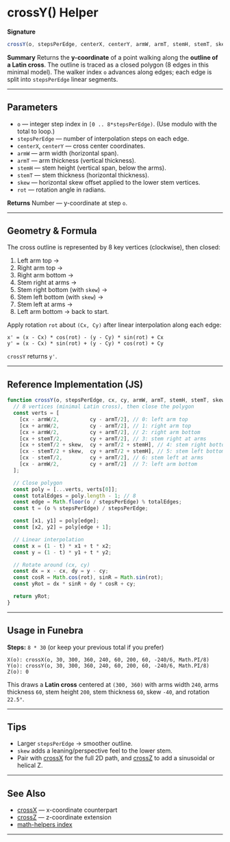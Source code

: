 # crossY() Helper

**Signature**

```js
crossY(o, stepsPerEdge, centerX, centerY, armW, armT, stemH, stemT, skew, rot)
```

**Summary**
Returns the **y-coordinate** of a point walking along the **outline of a Latin cross**.
The outline is traced as a closed polygon (8 edges in this minimal model).
The walker index `o` advances along edges; each edge is split into `stepsPerEdge` linear segments.

---

## Parameters

* `o` — integer step index in `[0 .. 8*stepsPerEdge)`. (Use modulo with the total to loop.)
* `stepsPerEdge` — number of interpolation steps on each edge.
* `centerX`, `centerY` — cross center coordinates.
* `armW` — arm width (horizontal span).
* `armT` — arm thickness (vertical thickness).
* `stemH` — stem height (vertical span, below the arms).
* `stemT` — stem thickness (horizontal thickness).
* `skew` — horizontal skew offset applied to the lower stem vertices.
* `rot` — rotation angle in radians.

**Returns**
Number — y-coordinate at step `o`.

---

## Geometry & Formula

The cross outline is represented by 8 key vertices (clockwise), then closed:

1. Left arm top →
2. Right arm top →
3. Right arm bottom →
4. Stem right at arms →
5. Stem right bottom (with `skew`) →
6. Stem left bottom (with `skew`) →
7. Stem left at arms →
8. Left arm bottom → back to start.

Apply rotation `rot` about `(Cx, Cy)` after linear interpolation along each edge:

```
x' = (x - Cx) * cos(rot) - (y - Cy) * sin(rot) + Cx
y' = (x - Cx) * sin(rot) + (y - Cy) * cos(rot) + Cy
```

`crossY` returns `y'`.

---

## Reference Implementation (JS)

```js
function crossY(o, stepsPerEdge, cx, cy, armW, armT, stemH, stemT, skew = 0, rot = 0){
  // 8 vertices (minimal Latin cross), then close the polygon
  const verts = [
    [cx - armW/2,          cy - armT/2], // 0: left arm top
    [cx + armW/2,          cy - armT/2], // 1: right arm top
    [cx + armW/2,          cy + armT/2], // 2: right arm bottom
    [cx + stemT/2,         cy + armT/2], // 3: stem right at arms
    [cx + stemT/2 + skew,  cy + armT/2 + stemH], // 4: stem right bottom (skewed)
    [cx - stemT/2 + skew,  cy + armT/2 + stemH], // 5: stem left bottom (skewed)
    [cx - stemT/2,         cy + armT/2], // 6: stem left at arms
    [cx - armW/2,          cy + armT/2]  // 7: left arm bottom
  ];

  // Close polygon
  const poly = [...verts, verts[0]];
  const totalEdges = poly.length - 1; // 8
  const edge = Math.floor(o / stepsPerEdge) % totalEdges;
  const t = (o % stepsPerEdge) / stepsPerEdge;

  const [x1, y1] = poly[edge];
  const [x2, y2] = poly[edge + 1];

  // Linear interpolation
  const x = (1 - t) * x1 + t * x2;
  const y = (1 - t) * y1 + t * y2;

  // Rotate around (cx, cy)
  const dx = x - cx, dy = y - cy;
  const cosR = Math.cos(rot), sinR = Math.sin(rot);
  const yRot = dx * sinR + dy * cosR + cy;

  return yRot;
}
```

---

## Usage in Funebra

**Steps:** `8 * 30` (or keep your previous total if you prefer)

```
X(o): crossX(o, 30, 300, 360, 240, 60, 200, 60, -240/6, Math.PI/8)
Y(o): crossY(o, 30, 300, 360, 240, 60, 200, 60, -240/6, Math.PI/8)
Z(o): 0
```

This draws a **Latin cross** centered at `(300, 360)` with arms width `240`, arms thickness `60`, stem height `200`, stem thickness `60`, skew `-40`, and rotation `22.5°`.

---

## Tips

* Larger `stepsPerEdge` → smoother outline.
* `skew` adds a leaning/perspective feel to the lower stem.
* Pair with [crossX](crossX.md) for the full 2D path, and [crossZ](crossZ.md) to add a sinusoidal or helical Z.

---

## See Also

* [crossX](crossX.md) — x-coordinate counterpart
* [crossZ](crossZ.md) — z-coordinate extension
* [math-helpers index](../math-helpers.md)

---

